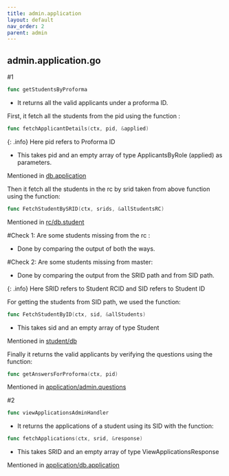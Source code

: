 ```yaml
---
title: admin.application
layout: default
nav_order: 2
parent: admin
---
```

admin.application.go
---
#1 
```go
func getStudentsByProforma 
```
* It returns all the valid applicants under a proforma ID.

First, it fetch all the students from the pid using the function :
```go
func fetchApplicantDetails(ctx, pid, &applied) 
```
{: .info}
Here pid refers to Proforma ID

- This takes pid and an empty array of type ApplicantsByRole (applied) as parameters.


Mentioned in [db.application]()

Then it fetch all the students in the rc by srid taken from above function using the function:


```go
func FetchStudentBySRID(ctx, srids, &allStudentsRC)
```
Mentioned in [rc/db.student]()

#Check 1:
Are some students missing from the rc :

* Done by comparing the output of both the ways.

#Check 2:
Are some students missing from master:

* Done by comparing the output from the SRID path and from SID path.

{: .info}
Here SRID refers to Student RCID and SID refers to Student ID

For getting the students from SID path, we used the function:
```go
func FetchStudentByID(ctx, sid, &allStudents) 
```
* This takes sid and an empty array of type Student

Mentioned in [student/db]()

Finally it returns the valid applicants by verifying the questions using the function:
```go
func getAnswersForProforma(ctx, pid)
```
Mentioned in [application/admin.questions]()

#2
```go
func viewApplicationsAdminHandler
```
* It returns the applications of a student using its SID with the function:
```go
func fetchApplications(ctx, srid, &response)
```
* This takes SRID and an empty array of type ViewApplicationsResponse

Mentioned in [application/db.application]()


